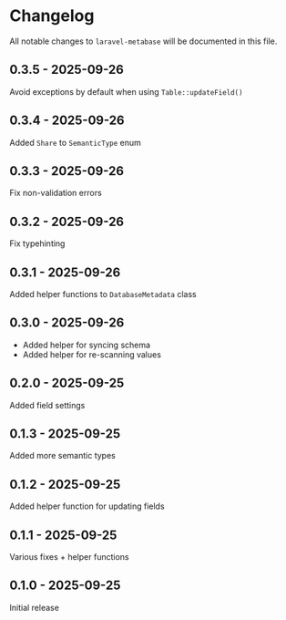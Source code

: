 # Changelog

All notable changes to `laravel-metabase` will be documented in this file.

## 0.3.5 - 2025-09-26

Avoid exceptions by default when using `Table::updateField()`

## 0.3.4 - 2025-09-26

Added `Share` to `SemanticType` enum

## 0.3.3 - 2025-09-26

Fix non-validation errors

## 0.3.2 - 2025-09-26

Fix typehinting

## 0.3.1 - 2025-09-26

Added helper functions to `DatabaseMetadata` class

## 0.3.0 - 2025-09-26

- Added helper for syncing schema
- Added helper for re-scanning values

## 0.2.0 - 2025-09-25

Added field settings

## 0.1.3 - 2025-09-25

Added more semantic types

## 0.1.2 - 2025-09-25

Added helper function for updating fields

## 0.1.1 - 2025-09-25

Various fixes + helper functions

## 0.1.0 - 2025-09-25

Initial release
